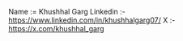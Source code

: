 Name := Khushhal Garg
Linkedin :- https://www.linkedin.com/in/khushhalgarg07/
X :- https://x.com/khushhal_garg
